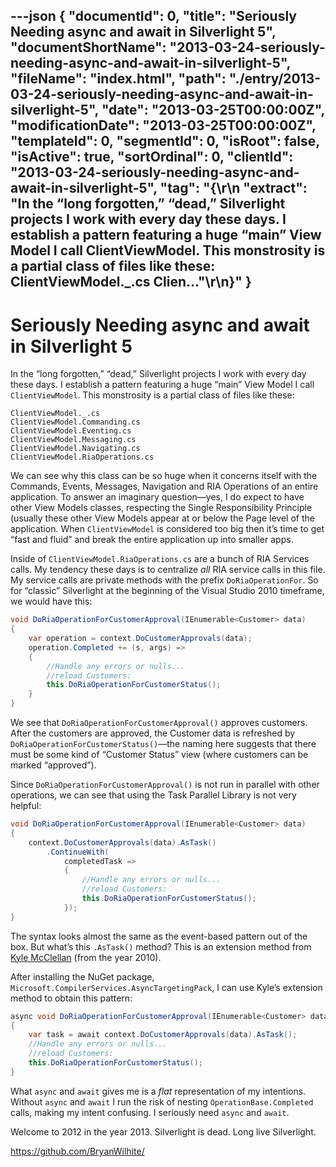 ---json
{
  "documentId": 0,
  "title": "Seriously Needing async and await in Silverlight 5",
  "documentShortName": "2013-03-24-seriously-needing-async-and-await-in-silverlight-5",
  "fileName": "index.html",
  "path": "./entry/2013-03-24-seriously-needing-async-and-await-in-silverlight-5",
  "date": "2013-03-25T00:00:00Z",
  "modificationDate": "2013-03-25T00:00:00Z",
  "templateId": 0,
  "segmentId": 0,
  "isRoot": false,
  "isActive": true,
  "sortOrdinal": 0,
  "clientId": "2013-03-24-seriously-needing-async-and-await-in-silverlight-5",
  "tag": "{\r\n  \"extract\": \"In the “long forgotten,” “dead,” Silverlight projects I work with every day these days. I establish a pattern featuring a huge “main” View Model I call ClientViewModel. This monstrosity is a partial class of files like these:  ClientViewModel._.cs  Clien...\"\r\n}"
}
---

# Seriously Needing async and await in Silverlight 5

In the “long forgotten,” “dead,” Silverlight projects I work with every day these days. I establish a pattern featuring a huge “main” View Model I call `ClientViewModel`. This monstrosity is a partial class of files like these:

```console
ClientViewModel._.cs
ClientViewModel.Commanding.cs
ClientViewModel.Eventing.cs
ClientViewModel.Messaging.cs
ClientViewModel.Navigating.cs
ClientViewModel.RiaOperations.cs
```

We can see why this class can be so huge when it concerns itself with the Commands, Events, Messages, Navigation and RIA Operations of an entire application. To answer an imaginary question—yes, I do expect to have other View Models classes, respecting the Single Responsibility Principle (usually these other View Models appear at or below the Page level of the application. When `ClientViewModel` is considered too big then it’s time to get “fast and fluid” and break the entire application up into smaller apps.

Inside of `ClientViewModel.RiaOperations.cs` are a bunch of RIA Services calls. My tendency these days is to centralize *all* RIA service calls in this file. My service calls are private methods with the prefix `DoRiaOperationFor`. So for “classic” Silverlight at the beginning of the Visual Studio 2010 timeframe, we would have this:

```cs
void DoRiaOperationForCustomerApproval(IEnumerable<Customer> data)
{
    var operation = context.DoCustomerApprovals(data);
    operation.Completed += (s, args) =>
    {
        //Handle any errors or nulls...
        //reload Customers:
        this.DoRiaOperationForCustomerStatus();
    }
}
```

We see that `DoRiaOperationForCustomerApproval()` approves customers. After the customers are approved, the Customer data is refreshed by `DoRiaOperationForCustomerStatus()`—the naming here suggests that there must be some kind of “Customer Status” view (where customers can be marked “approved”).

Since `DoRiaOperationForCustomerApproval()` is not run in parallel with other operations, we can see that using the Task Parallel Library is not very helpful:

```cs
void DoRiaOperationForCustomerApproval(IEnumerable<Customer> data)
{
    context.DoCustomerApprovals(data).AsTask()
        .ContinueWith(
            completedTask =>
            {
                //Handle any errors or nulls...
                //reload Customers:
                this.DoRiaOperationForCustomerStatus();
            });
}
```

The syntax looks almost the same as the event-based pattern out of the box. But what’s this `.AsTask()` method? This is an extension method from [Kyle McClellan](http://blogs.msdn.com/b/kylemc/archive/2010/11/02/using-the-visual-studio-async-ctp-with-ria-services.aspx) (from the year 2010).

After installing the NuGet package, `Microsoft.CompilerServices.AsyncTargetingPack`, I can use Kyle’s extension method to obtain this pattern:

```cs
async void DoRiaOperationForCustomerApproval(IEnumerable<Customer> data)
{
    var task = await context.DoCustomerApprovals(data).AsTask();
    //Handle any errors or nulls...
    //reload Customers:
    this.DoRiaOperationForCustomerStatus();
}
```

What `async` and `await` gives me is a *flat* representation of my intentions. Without `async` and `await` I run the risk of nesting `OperationBase.Completed` calls, making my intent confusing. I seriously need `async` and `await`.

Welcome to 2012 in the year 2013. Silverlight is dead. Long live Silverlight.

<https://github.com/BryanWilhite/>
